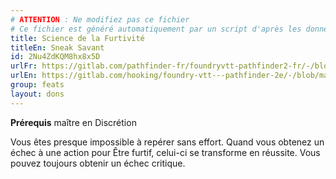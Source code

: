 ```yaml
---
# ATTENTION : Ne modifiez pas ce fichier
# Ce fichier est généré automatiquement par un script d'après les données du module Foundry VTT officiel et de sa traduction
title: Science de la Furtivité
titleEn: Sneak Savant
id: 2Nu4ZdKQM8hx8x5D
urlFr: https://gitlab.com/pathfinder-fr/foundryvtt-pathfinder2-fr/-/blob/master/data/feats/2Nu4ZdKQM8hx8x5D.htm
urlEn: https://gitlab.com/hooking/foundry-vtt---pathfinder-2e/-/blob/master/packs/data/feats.db/sneak-savant.json
group: feats
layout: dons
---
```

**Prérequis** maître en Discrétion

 Vous êtes presque impossible à repérer sans effort. Quand vous obtenez un échec à une action pour Être furtif, celui-ci se transforme en réussite. Vous pouvez toujours obtenir un échec critique.


